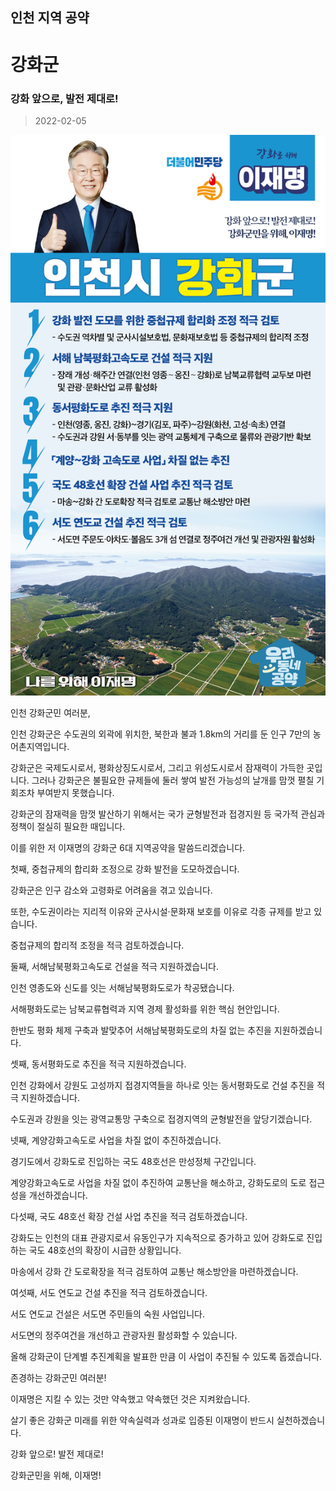 ## 인천 지역 공약

# 강화군

### 강화 앞으로, 발전 제대로!
> 2022-02-05

![강화군 지역공약](./005_004_001.png)

인천 강화군민 여러분,

 

인천 강화군은 수도권의 외곽에 위치한, 북한과 불과 1.8km의 거리를 둔 인구 7만의 농어촌지역입니다.

 

강화군은 국제도시로서, 평화상징도시로서, 그리고 위성도시로서 잠재력이 가득한 곳입니다. 그러나 강화군은 불필요한 규제들에 둘러 쌓여 발전 가능성의 날개를 맘껏 펼칠 기회조차 부여받지 못했습니다.

 

강화군의 잠재력을 맘껏 발산하기 위해서는 국가 균형발전과 접경지원 등 국가적 관심과 정책이 절실히 필요한 때입니다.

이를 위한 저 이재명의 강화군 6대 지역공약을 말씀드리겠습니다.

 

첫째, 중첩규제의 합리화 조정으로 강화 발전을 도모하겠습니다.




강화군은 인구 감소와 고령화로 어려움을 겪고 있습니다. 

또한, 수도권이라는 지리적 이유와 군사시설·문화재 보호를 이유로 각종 규제를 받고 있습니다. 

중첩규제의 합리적 조정을 적극 검토하겠습니다. 

 

둘째, 서해남북평화고속도로 건설을 적극 지원하겠습니다.




인천 영종도와 신도를 잇는 서해남북평화도로가 착공됐습니다. 

서해평화도로는 남북교류협력과 지역 경제 활성화를 위한 핵심 현안입니다. 

한반도 평화 체제 구축과 발맞추어 서해남북평화도로의 차질 없는 추진을 지원하겠습니다. 

 

셋째, 동서평화도로 추진을 적극 지원하겠습니다.




인천 강화에서 강원도 고성까지 접경지역들을 하나로 잇는 동서평화도로 건설 추진을 적극 지원하겠습니다. 

수도권과 강원을 잇는 광역교통망 구축으로 접경지역의 균형발전을 앞당기겠습니다. 

 

넷째, 계양강화고속도로 사업을 차질 없이 추진하겠습니다.




경기도에서 강화도로 진입하는 국도 48호선은 만성정체 구간입니다. 

계양강화고속도로 사업을 차질 없이 추진하여 교통난을 해소하고, 강화도로의 도로 접근성을 개선하겠습니다.

 

다섯째, 국도 48호선 확장 건설 사업 추진을 적극 검토하겠습니다.




강화도는 인천의 대표 관광지로서 유동인구가 지속적으로 증가하고 있어 강화도로 진입하는 국도 48호선의 확장이 시급한 상황입니다. 

마송에서 강화 간 도로확장을 적극 검토하여 교통난 해소방안을 마련하겠습니다.

 

여섯째, 서도 연도교 건설 추진을 적극 검토하겠습니다.




서도 연도교 건설은 서도면 주민들의 숙원 사업입니다. 

서도면의 정주여건을 개선하고 관광자원 활성화할 수 있습니다. 

올해 강화군이 단계별 추진계획을 발표한 만큼 이 사업이 추진될 수 있도록 돕겠습니다.

 

 

존경하는 강화군민 여러분!

 

이재명은 지킬 수 있는 것만 약속했고 약속했던 것은 지켜왔습니다.

살기 좋은 강화군 미래를 위한 약속실력과 성과로 입증된 이재명이 반드시 실천하겠습니다.

 

강화 앞으로! 발전 제대로!

강화군민을 위해, 이재명!